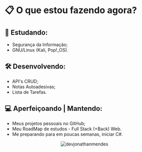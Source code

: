 # 📋 O que estou fazendo agora?

## 📄 Estudando:
- Segurança da Informação;
- GNU/Linux (Kali, Pop!_OS).

## 🛠️ Desenvolvendo:
- API's CRUD;
- Notas Autoadesivas;
- Lista de Tarefas.

## 💻 Aperfeiçoando | Mantendo:
- Meus projetos pessoais no GitHub;
- Meu RoadMap de estudos - Full Stack (+Back) Web.
- Me preparando para em poucas semanas, iniciar C#.


<p align="center">
 <img align="center" src="https://github-readme-stats-eight-theta.vercel.app/api/top-langs/?username=devjonathanmendes&show_icons=true&theme=dark&text_color=ffffff&locale=en&layout=compact" alt="devjonathanmendes" />
</p>
